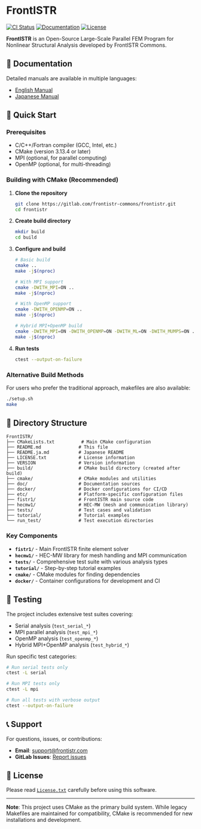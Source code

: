 # FrontISTR

[![CI Status](https://gitlab.com/frontistr-commons/frontistr/badges/main/pipeline.svg)](https://gitlab.com/frontistr-commons/frontistr/-/pipelines)
[![Documentation](https://img.shields.io/badge/docs-latest-blue)](https://manual.frontistr.com/en/)
[![License](https://img.shields.io/badge/license-MIT-green)](License.txt)

**FrontISTR** is an Open-Source Large-Scale Parallel FEM Program for Nonlinear Structural Analysis developed by FrontISTR Commons.

## 📖 Documentation

Detailed manuals are available in multiple languages:
- [English Manual](https://manual.frontistr.com/en/)
- [Japanese Manual](https://manual.frontistr.com/ja/)

## 🚀 Quick Start

### Prerequisites

- C/C++/Fortran compiler (GCC, Intel, etc.)
- CMake (version 3.13.4 or later)
- MPI (optional, for parallel computing)
- OpenMP (optional, for multi-threading)

### Building with CMake (Recommended)

1. **Clone the repository**
   ```bash
   git clone https://gitlab.com/frontistr-commons/frontistr.git
   cd frontistr
   ```

2. **Create build directory**
   ```bash
   mkdir build
   cd build
   ```

3. **Configure and build**
   ```bash
   # Basic build
   cmake ..
   make -j$(nproc)
   
   # With MPI support
   cmake -DWITH_MPI=ON ..
   make -j$(nproc)
   
   # With OpenMP support
   cmake -DWITH_OPENMP=ON ..
   make -j$(nproc)
   
   # Hybrid MPI+OpenMP build
   cmake -DWITH_MPI=ON -DWITH_OPENMP=ON -DWITH_ML=ON -DWITH_MUMPS=ON ..
   make -j$(nproc)
   ```

4. **Run tests**
   ```bash
   ctest --output-on-failure
   ```

### Alternative Build Methods

For users who prefer the traditional approach, makefiles are also available:
```bash
./setup.sh
make
```

## 📁 Directory Structure

```
FrontISTR/
├── CMakeLists.txt          # Main CMake configuration
├── README.md              # This file
├── README.ja.md           # Japanese README
├── LICENSE.txt            # License information
├── VERSION                # Version information
├── build/                 # CMake build directory (created after build)
├── cmake/                 # CMake modules and utilities
├── doc/                   # Documentation sources
├── docker/                # Docker configurations for CI/CD
├── etc/                   # Platform-specific configuration files
├── fistr1/                # FrontISTR main source code
├── hecmw1/                # HEC-MW (mesh and communication library)
├── tests/                 # Test cases and validation
├── tutorial/              # Tutorial examples
└── run_test/              # Test execution directories
```

### Key Components

- **`fistr1/`** - Main FrontISTR finite element solver
- **`hecmw1/`** - HEC-MW library for mesh handling and MPI communication
- **`tests/`** - Comprehensive test suite with various analysis types
- **`tutorial/`** - Step-by-step tutorial examples
- **`cmake/`** - CMake modules for finding dependencies
- **`docker/`** - Container configurations for development and CI

## 🧪 Testing

The project includes extensive test suites covering:
- Serial analysis (`test_serial_*`)
- MPI parallel analysis (`test_mpi_*`)
- OpenMP analysis (`test_openmp_*`)
- Hybrid MPI+OpenMP analysis (`test_hybrid_*`)

Run specific test categories:
```bash
# Run serial tests only
ctest -L serial

# Run MPI tests only
ctest -L mpi

# Run all tests with verbose output
ctest --output-on-failure
```

## 📞 Support

For questions, issues, or contributions:
- **Email**: support@frontistr.com
- **GitLab Issues**: [Report issues](https://gitlab.com/frontistr-commons/frontistr/-/issues)

## 📄 License

Please read [`License.txt`](License.txt) carefully before using this software.

---

**Note**: This project uses CMake as the primary build system. While legacy Makefiles are maintained for compatibility, CMake is recommended for new installations and development.
